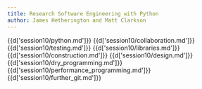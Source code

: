 ```yaml
---
title: Research Software Engineering with Python
author: James Hetherington and Matt Clarkson
---
```


{{d['session10/python.md']}}
{{d['session10/collaboration.md']}}
{{d['session10/testing.md']}}
{{d['session10/libraries.md']}}
{{d['session10/construction.md']}}
{{d['session10/design.md']}}
{{d['session10/dry_programming.md']}}
{{d['session10/performance_programming.md']}}
{{d['session10/further_git.md']}}
